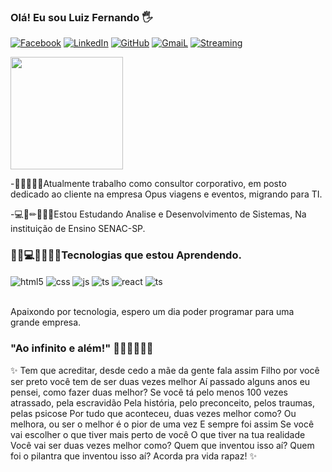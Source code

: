 ### Olá! Eu sou Luiz Fernando 🖐

[![Facebook](https://img.shields.io/badge/Facebook-1877F2?style=for-the-badge&logo=facebook&logoColor=white)](https://www.facebook.com/luizfernando.silvasantos)
[![LinkedIn](https://img.shields.io/badge/LinkedIn-0077B5?style=for-the-badge&logo=linkedin&logoColor=white)](https://www.linkedin.com/in/luiz-fernando-silva-santos-508a64139)
[![GitHub](https://img.shields.io/badge/GitHub-100000?style=for-the-badge&logo=github&logoColor=white)](https://github.com/ziulfernando)
[![GmaiL](https://img.shields.io/badge/Gmail-D14836?style=for-the-badge&logo=gmail&logoColor=white)](mailto:luizfernandosilvasantos01@gmail.com)
[![Streaming](https://img.shields.io/badge/Twitch-9146FF?style=for-the-badge&logo=twitch&logoColor=white)](https://www.twitch.tv/ziiiiul)

<img height="180em" src="https://github-readme-stats.vercel.app/api?username=ziulfernando&show_icons=true&theme=tokyonight&include_all_commits=true&count_private=true"/>

-👷🏽‍♂️☝🏽Atualmente trabalho como consultor corporativo, em posto dedicado ao cliente na empresa Opus viagens e eventos, migrando para TI.

-💻📖✏👨🏽‍🎓Estou Estudando Analise e Desenvolvimento de Sistemas, Na instituição de Ensino SENAC-SP.

### 👨‍💻💻👨🏻‍🎓📖Tecnologias que estou Aprendendo.

<div style="display: inline_block">
  <img align="center" alt="html5" src="https://img.shields.io/badge/HTML5-E34F26?style=for-the-badge&logo=html5&logoColor=white" />
  <img align="center" alt="css" src="https://img.shields.io/badge/CSS3-1572B6?style=for-the-badge&logo=css3&logoColor=white" />
  <img align="center" alt="js" src="https://img.shields.io/badge/JavaScript-F7DF1E?style=for-the-badge&logo=javascript&logoColor=black" />
  <img align="center" alt="ts" src="https://img.shields.io/badge/Node.js-43853D?style=for-the-badge&logo=node.js&logoColor=white" />
  <img align="center" alt="react" src="https://img.shields.io/badge/React-20232A?style=for-the-badge&logo=react&logoColor=61DAFB" />
   <img align="center" alt="ts" src="https://img.shields.io/badge/TypeScript-007ACC?style=for-the-badge&logo=typescript&logoColor=white" /></div><br/>

Apaixondo por tecnologia, espero um dia poder programar para uma grande empresa.

### "Ao infinito e além!" 🧑🏽‍🚀🧑🏽‍🚀

✨ Tem que acreditar, desde cedo a mãe da gente fala assim
Filho por você ser preto você tem de ser duas vezes melhor
Aí passado alguns anos eu pensei, como fazer duas melhor?
Se você tá pelo menos 100 vezes atrassado, pela escravidão
Pela história, pelo preconceito, pelos traumas, pelas psicose
Por tudo que aconteceu, duas vezes melhor como?
Ou melhora, ou ser o melhor é o pior de uma vez
E sempre foi assim
Se você vai escolher o que tiver mais perto de você
O que tiver na tua realidade
Você vai ser duas vezes melhor como?
Quem que inventou isso aí?
Quem foi o pilantra que inventou isso aí?
Acorda pra vida rapaz! ✨
  
